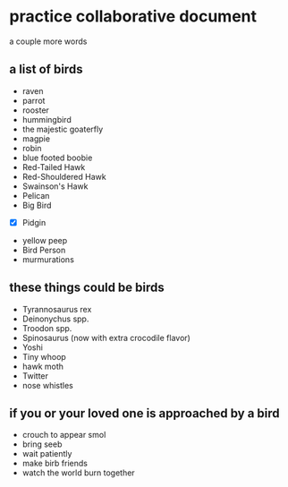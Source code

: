 # practice collaborative document

a couple more words

## a list of birds

- raven
- parrot
- rooster
- hummingbird
- the majestic goaterfly
- magpie
- robin
- blue footed boobie
- Red-Tailed Hawk
- Red-Shouldered Hawk
- Swainson's Hawk
- Pelican
- Big Bird
- [x] Pidgin
- yellow peep
- Bird Person
- murmurations

## these things could be birds

- Tyrannosaurus rex
- Deinonychus spp.
- Troodon spp.
- Spinosaurus (now with extra crocodile flavor)
- Yoshi
- Tiny whoop
- hawk moth
- Twitter
- nose whistles

## if you or your loved one is approached by a bird

- crouch to appear smol
- bring seeb
- wait patiently
- make birb friends
- watch the world burn together
